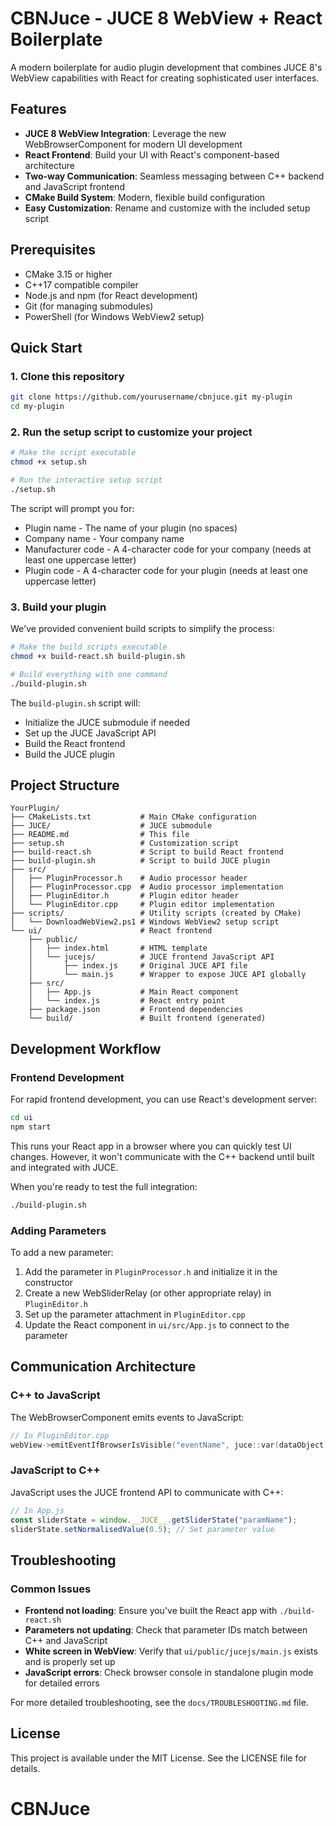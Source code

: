 # CBNJuce - JUCE 8 WebView + React Boilerplate

A modern boilerplate for audio plugin development that combines JUCE 8's WebView capabilities with React for creating sophisticated user interfaces.

## Features

- **JUCE 8 WebView Integration**: Leverage the new WebBrowserComponent for modern UI development
- **React Frontend**: Build your UI with React's component-based architecture
- **Two-way Communication**: Seamless messaging between C++ backend and JavaScript frontend
- **CMake Build System**: Modern, flexible build configuration
- **Easy Customization**: Rename and customize with the included setup script

## Prerequisites

- CMake 3.15 or higher
- C++17 compatible compiler
- Node.js and npm (for React development)
- Git (for managing submodules)
- PowerShell (for Windows WebView2 setup)

## Quick Start

### 1. Clone this repository

```bash
git clone https://github.com/yourusername/cbnjuce.git my-plugin
cd my-plugin
```

### 2. Run the setup script to customize your project

```bash
# Make the script executable
chmod +x setup.sh

# Run the interactive setup script
./setup.sh
```

The script will prompt you for:

- Plugin name - The name of your plugin (no spaces)
- Company name - Your company name
- Manufacturer code - A 4-character code for your company (needs at least one uppercase letter)
- Plugin code - A 4-character code for your plugin (needs at least one uppercase letter)

### 3. Build your plugin

We've provided convenient build scripts to simplify the process:

```bash
# Make the build scripts executable
chmod +x build-react.sh build-plugin.sh

# Build everything with one command
./build-plugin.sh
```

The `build-plugin.sh` script will:

- Initialize the JUCE submodule if needed
- Set up the JUCE JavaScript API
- Build the React frontend
- Build the JUCE plugin

## Project Structure

```
YourPlugin/
├── CMakeLists.txt           # Main CMake configuration
├── JUCE/                    # JUCE submodule
├── README.md                # This file
├── setup.sh                 # Customization script
├── build-react.sh           # Script to build React frontend
├── build-plugin.sh          # Script to build JUCE plugin
├── src/
│   ├── PluginProcessor.h    # Audio processor header
│   ├── PluginProcessor.cpp  # Audio processor implementation
│   ├── PluginEditor.h       # Plugin editor header
│   └── PluginEditor.cpp     # Plugin editor implementation
├── scripts/                 # Utility scripts (created by CMake)
│   └── DownloadWebView2.ps1 # Windows WebView2 setup script
└── ui/                      # React frontend
    ├── public/
    │   ├── index.html       # HTML template
    │   └── jucejs/          # JUCE frontend JavaScript API
    │       ├── index.js     # Original JUCE API file
    │       └── main.js      # Wrapper to expose JUCE API globally
    ├── src/
    │   ├── App.js           # Main React component
    │   └── index.js         # React entry point
    ├── package.json         # Frontend dependencies
    └── build/               # Built frontend (generated)
```

## Development Workflow

### Frontend Development

For rapid frontend development, you can use React's development server:

```bash
cd ui
npm start
```

This runs your React app in a browser where you can quickly test UI changes. However, it won't communicate with the C++ backend until built and integrated with JUCE.

When you're ready to test the full integration:

```bash
./build-plugin.sh
```

### Adding Parameters

To add a new parameter:

1. Add the parameter in `PluginProcessor.h` and initialize it in the constructor
2. Create a new WebSliderRelay (or other appropriate relay) in `PluginEditor.h`
3. Set up the parameter attachment in `PluginEditor.cpp`
4. Update the React component in `ui/src/App.js` to connect to the parameter

## Communication Architecture

### C++ to JavaScript

The WebBrowserComponent emits events to JavaScript:

```cpp
// In PluginEditor.cpp
webView->emitEventIfBrowserIsVisible("eventName", juce::var(dataObject));
```

### JavaScript to C++

JavaScript uses the JUCE frontend API to communicate with C++:

```javascript
// In App.js
const sliderState = window.__JUCE__.getSliderState("paramName");
sliderState.setNormalisedValue(0.5); // Set parameter value
```

## Troubleshooting

### Common Issues

- **Frontend not loading**: Ensure you've built the React app with `./build-react.sh`
- **Parameters not updating**: Check that parameter IDs match between C++ and JavaScript
- **White screen in WebView**: Verify that `ui/public/jucejs/main.js` exists and is properly set up
- **JavaScript errors**: Check browser console in standalone plugin mode for detailed errors

For more detailed troubleshooting, see the `docs/TROUBLESHOOTING.md` file.

## License

This project is available under the MIT License. See the LICENSE file for details.
# CBNJuce
